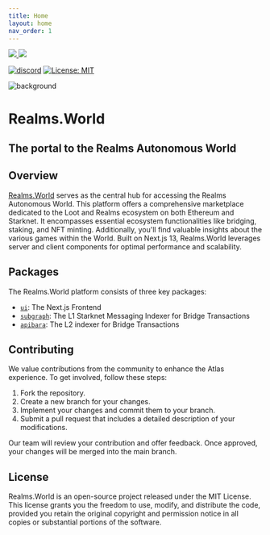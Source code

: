 ```yaml
---
title: Home
layout: home
nav_order: 1
---
```


<a href="https://twitter.com/lootrealms">
<img src="https://img.shields.io/twitter/follow/lootrealms?style=social"/>
</a>
<a href="https://twitter.com/BibliothecaDAO">
<img src="https://img.shields.io/twitter/follow/BibliothecaDAO?style=social"/>
</a>

[![discord](https://img.shields.io/badge/join-bibliothecadao-black?logo=discord&logoColor=white)](https://discord.gg/bibliothecadao)
[![License: MIT](https://img.shields.io/badge/License-MIT-blue.svg)](https://opensource.org/licenses/MIT)

![background](/assets/images/bg.png)

# Realms.World

## The portal to the Realms Autonomous World

## Overview

[Realms.World](https://realms.world) serves as the central hub for accessing the Realms Autonomous World. This platform offers a comprehensive marketplace dedicated to the Loot and Realms ecosystem on both Ethereum and Starknet. It encompasses essential ecosystem functionalities like bridging, staking, and NFT minting. Additionally, you'll find valuable insights about the various games within the World. Built on Next.js 13, Realms.World leverages server and client components for optimal performance and scalability.

## Packages

The Realms.World platform consists of three key packages:

- [`ui`](/frontend): The Next.js Frontend
- [`subgraph`](/subgraph): The L1 Starknet Messaging Indexer for Bridge Transactions
- [`apibara`](/starknet-indexer): The L2 indexer for Bridge Transactions

## Contributing

We value contributions from the community to enhance the Atlas experience. To get involved, follow these steps:

1. Fork the repository.
2. Create a new branch for your changes.
3. Implement your changes and commit them to your branch.
4. Submit a pull request that includes a detailed description of your modifications.

Our team will review your contribution and offer feedback. Once approved, your changes will be merged into the main branch.

## License

Realms.World is an open-source project released under the MIT License. This license grants you the freedom to use, modify, and distribute the code, provided you retain the original copyright and permission notice in all copies or substantial portions of the software.
